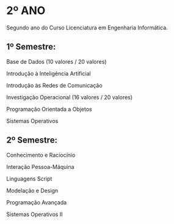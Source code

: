 # 2º ANO

Segundo ano do Curso Licenciatura em Engenharia Informática.

## 1º Semestre:

Base de Dados (10 valores / 20 valores)

Introdução à Inteligência Artificial

Introdução às Redes de Comunicação

Investigação Operacional (16 valores / 20 valores)

Programação Orientada a Objetos

Sistemas Operativos

## 2º Semestre:

Conhecimento e Raciocínio
	 	 	 	 
Interação Pessoa-Máquina

Linguagens Script

Modelação e Design

Programação Avançada

Sistemas Operativos II
 	 	 
